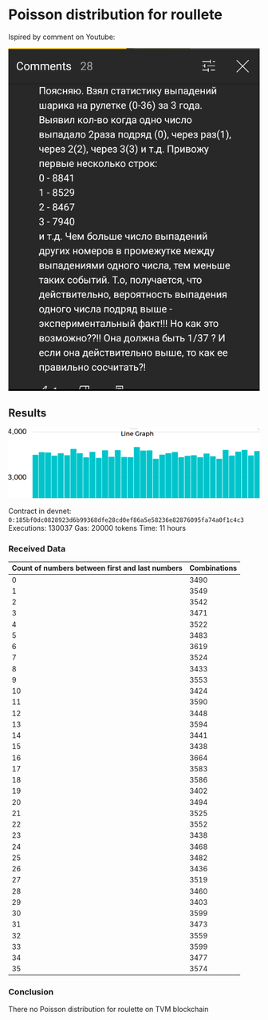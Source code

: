 # Poisson distribution for roullete

Ispired by comment on Youtube:

![Roulette](comment.png)

## Results

![Poisson-distribution](graphic.png)

Contract in devnet: `0:185bf0dc0828923d6b99368dfe28cd0ef86a5e58236e82876095fa74a0f1c4c3`
Executions: 130037
Gas: 20000 tokens
Time: 11 hours

### Received Data

Count of numbers between first and last numbers | Combinations
--- | ---
0|3490
1|3549
2|3542
3|3471
4|3522
5|3483
6|3619
7|3524
8|3433
9|3553
10|3424
11|3590
12|3448
13|3594
14|3441
15|3438
16|3664
17|3583
18|3586
19|3402
20|3494
21|3525
22|3552
23|3438
24|3468
25|3482
26|3436
27|3519
28|3460
29|3403
30|3599
31|3473
32|3559
33|3599
34|3477
35|3574

### Conclusion

There no Poisson distribution for roulette on TVM blockchain